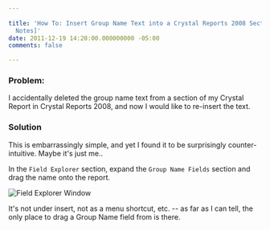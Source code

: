 ```yaml
---
 
title: 'How To: Insert Group Name Text into a Crystal Reports 2008 Section [Field
  Notes]'
date: 2011-12-19 14:20:00.000000000 -05:00
comments: false

---
```

### Problem:

I accidentally deleted the group name text from a section of my Crystal Report in Crystal Reports 2008, and now I would like to re-insert the text.

### Solution

This is embarrassingly simple, and yet I found it to be surprisingly counter-intuitive. Maybe it's just me..

In the `Field Explorer` section, expand the `Group Name Fields` section and drag the name onto the report.

![Field Explorer Window]({{site.post-images}}/FieldExplorer_GroupName.png)

It's not under insert, not as a menu shortcut, etc. -- as far as I can tell, the only place to drag a Group Name field from is there.
